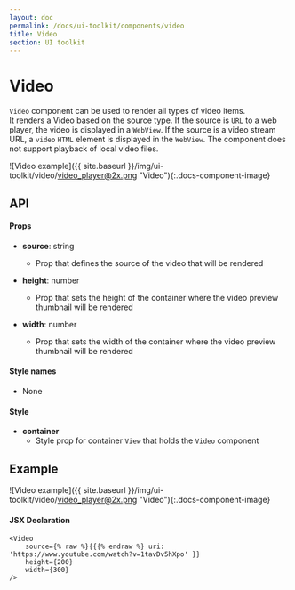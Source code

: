 ```yaml
---
layout: doc
permalink: /docs/ui-toolkit/components/video
title: Video
section: UI toolkit
---
```


# Video

`Video` component can be used to render all types of video items.  
It renders a Video based on the source type. If the source is `URL` to a web player, the video is displayed in a `WebView`. If the source is a video stream URL, a `video` `HTML` element is displayed in the `WebView`. The component does not support playback of local video files.

![Video example]({{ site.baseurl }}/img/ui-toolkit/video/video_player@2x.png "Video"){:.docs-component-image}

## API

#### Props

* **source**: string
  - Prop that defines the source of the video that will be rendered

* **height**: number
  - Prop that sets the height of the container where the video preview thumbnail will be rendered
   
* **width**: number
  - Prop that sets the width of the container where the video preview thumbnail will be rendered

#### Style names

* None

#### Style

* **container**
  - Style prop for container `View` that holds the `Video` component


## Example

![Video example]({{ site.baseurl }}/img/ui-toolkit/video/video_player@2x.png "Video"){:.docs-component-image}

#### JSX Declaration
```JSX
<Video
    source={% raw %}{{{% endraw %} uri: 'https://www.youtube.com/watch?v=1tavDv5hXpo' }}
    height={200}
    width={300}
/>
```



